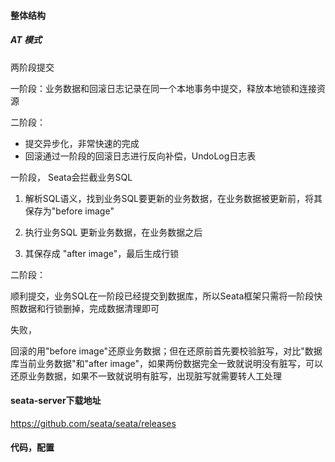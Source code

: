 #### 整体结构
##### AT 模式
两阶段提交

一阶段：业务数据和回滚日志记录在同一个本地事务中提交，释放本地锁和连接资源

二阶段：
 - 提交异步化，非常快速的完成
 - 回滚通过一阶段的回滚日志进行反向补偿，UndoLog日志表

一阶段， Seata会拦截业务SQL
1. 解析SQL语义，找到业务SQL要更新的业务数据，在业务数据被更新前，将其保存为"before image"

2. 执行业务SQL 更新业务数据，在业务数据之后

3. 其保存成 "after image"，最后生成行锁


二阶段：

顺利提交，业务SQL在一阶段已经提交到数据库，所以Seata框架只需将一阶段快照数据和行锁删掉，完成数据清理即可

失败，

回滚的用"before image"还原业务数据；但在还原前首先要校验脏写，对比"数据库当前业务数据"和"after image"，如果两份数据完全一致就说明没有脏写，可以还原业务数据，如果不一致就说明有脏写，出现脏写就需要转人工处理
 

#### seata-server下载地址
https://github.com/seata/seata/releases


#### 代码，配置